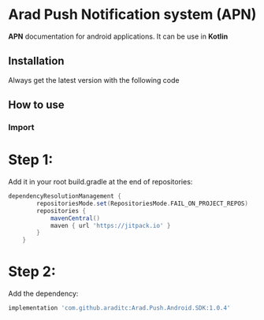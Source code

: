 # Arad Push Notification system (APN)

**APN** documentation for android applications. It can be use in **Kotlin**

## Installation

Always get the latest version with the following code

## How to use

### Import

# Step 1:
Add it in your root build.gradle at the end of repositories:
``` groovy
dependencyResolutionManagement {
		repositoriesMode.set(RepositoriesMode.FAIL_ON_PROJECT_REPOS)
		repositories {
			mavenCentral()
			maven { url 'https://jitpack.io' }
		}
	}
```
# Step 2:
Add the dependency:
```groovy
implementation 'com.github.araditc:Arad.Push.Android.SDK:1.0.4'
```
